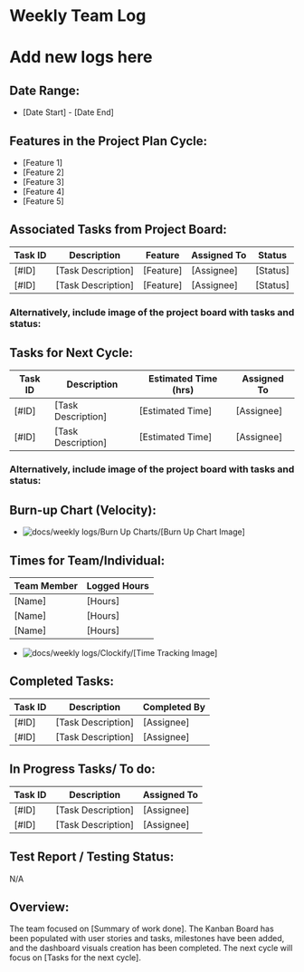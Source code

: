 # Weekly Team Log

# Add new logs here

## Date Range:

- [Date Start] - [Date End]

## Features in the Project Plan Cycle:

- [Feature 1]
- [Feature 2]
- [Feature 3]
- [Feature 4]
- [Feature 5]

## Associated Tasks from Project Board:

| Task ID | Description        | Feature   | Assigned To | Status   |
| ------- | ------------------ | --------- | ----------- | -------- |
| [#ID]   | [Task Description] | [Feature] | [Assignee]  | [Status] |
| [#ID]   | [Task Description] | [Feature] | [Assignee]  | [Status] |

### Alternatively, include image of the project board with tasks and status:

## Tasks for Next Cycle:

| Task ID | Description        | Estimated Time (hrs) | Assigned To |
| ------- | ------------------ | -------------------- | ----------- |
| [#ID]   | [Task Description] | [Estimated Time]     | [Assignee]  |
| [#ID]   | [Task Description] | [Estimated Time]     | [Assignee]  |

### Alternatively, include image of the project board with tasks and status:

## Burn-up Chart (Velocity):

- ![docs/weekly logs/Burn Up Charts/[Burn Up Chart Image]](path/to/burnupchart.png)

## Times for Team/Individual:

| Team Member | Logged Hours |
| ----------- | ------------ |
| [Name]      | [Hours]      |
| [Name]      | [Hours]      |
| [Name]      | [Hours]      |

- ![docs/weekly logs/Clockify/[Time Tracking Image]](path/to/timetracking.png)

## Completed Tasks:

| Task ID | Description        | Completed By |
| ------- | ------------------ | ------------ |
| [#ID]   | [Task Description] | [Assignee]   |
| [#ID]   | [Task Description] | [Assignee]   |

## In Progress Tasks/ To do:

| Task ID | Description        | Assigned To |
| ------- | ------------------ | ----------- |
| [#ID]   | [Task Description] | [Assignee]  |
| [#ID]   | [Task Description] | [Assignee]  |

## Test Report / Testing Status:

N/A

## Overview:

The team focused on [Summary of work done]. The Kanban Board has been populated with user stories and tasks, milestones have been added, and the dashboard visuals creation has been completed. The next cycle will focus on [Tasks for the next cycle].
